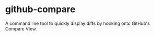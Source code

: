 # github-compare
A command line tool to quickly display diffs by hooking onto GitHub's Compare View.
